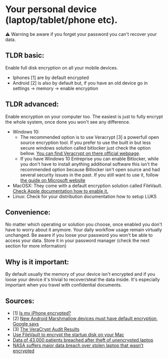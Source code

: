 # Your personal device (laptop/tablet/phone etc).

:warning: Warning be aware if you forget your password you can't recover your data.

## TLDR basic:

Enable full disk encryption on all your mobile devices.

* Iphones [1] are by default encrypted
* Android [2] is also by default but, if you have an old device go in settings -> memory -> enable encryption

## TLDR advanced:

Enable encryption on your computer too. The easiest is just to fully encrypt the whole system, once done you won't see any difference.

* Windows 10:
  * The recommended option is to use Veracrypt [3] a powerfull open source encryption tool. If you prefer to use the built in but less secure windows solution called bitlocker just check the option bellow. [You can find Veracrypt on there official webpage](https://www.veracrypt.fr/en/Home.html).
  * If you have Windows 10 Entreprise you can enable Bitlocker, while you don't have to install anything additional software this isn't the recommended option because Bitlocker isn't open source and had several security issues in the past. If you still want to use it, follow [the guide on Microsoft website](https://docs.microsoft.com/en-us/windows/security/information-protection/bitlocker/bitlocker-device-encryption-overview-windows-10)
* MacOSX: They come with a default encryption solution called FileVault. [Check Apple documentation how to enable it.](https://support.apple.com/en-us/HT204837)
* Linux: Check for your distribution documentation how to setup LUKS

## Convenience:

No matter which operating or solution you choose, once enabled you don't have to worry about it anymore. Your daily workflow usage remain virtually unchanged. Be aware if you loose your password you won't be able to access your data. Store it in your password manager (check the next section for more information)


## Why is it important:

By default usually the memory of your device isn't encrypted and if you loose your device it's trivial to recover/steal the data inside. It's especially important when you travel with confidential documents.

## Sources:
* [1] [Is my iPhone encrypted?](https://ioshacker.com/iphone/is-my-iphone-encrypted-everything-you-need-to-know-about-iphone-encryption)
* [2] [New Android Marshmallow devices must have default encryption, Google says](https://nakedsecurity.sophos.com/2015/10/21/new-android-marshmallow-devices-must-have-default-encryption-google-says/)
* [3] [The VeraCrypt Audit Results](https://ostif.org/the-veracrypt-audit-results/)
* [Use FileVault to encrypt the startup disk on your Mac](https://support.apple.com/en-us/HT204837)
* [Data of 43,000 patients breached after theft of unencrypted laptop](https://www.healthcareitnews.com/news/data-43000-patients-breached-after-theft-unencrypted-laptop)
* [NASA suffers major data breach over stolen laptop that wasn’t encrypted](https://nakedsecurity.sophos.com/2012/11/15/nasa-data-breach-stolen-laptop/)
